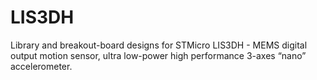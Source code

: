 LIS3DH
======
Library and breakout-board designs for STMicro LIS3DH - MEMS digital output motion sensor, ultra low-power high performance 3-axes “nano” accelerometer.
